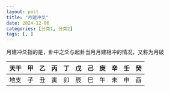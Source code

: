 ```yaml
---
layout: post
title: "月建冲爻"
date: 2024-12-06
categories: [分类1, 分类2]
tags: [, ]
---
```


月建冲爻指的是，卦中之爻与起卦当月月建相冲的情况，又称为月破

| 天干  | 甲  | 乙  | 丙  | 丁  | 戊  | 己  | 庚  | 辛  | 壬  | 癸  |
|:----:|:---:|:---:|:---:|:---:|:---:|:---:|:---:|:---:|:---:|:---:|
| 地支  | 子  | 丑  | 寅  | 卯  | 辰  | 巳  | 午  | 未  | 申  | 酉  | 戌  | 亥  |

